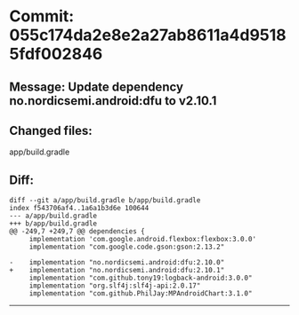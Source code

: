 # Commit: 055c174da2e8e2a27ab8611a4d95185fdf002846
## Message: Update dependency no.nordicsemi.android:dfu to v2.10.1
## Changed files:
app/build.gradle

## Diff:
```
diff --git a/app/build.gradle b/app/build.gradle
index f543706af4..1a6a1b3d6e 100644
--- a/app/build.gradle
+++ b/app/build.gradle
@@ -249,7 +249,7 @@ dependencies {
     implementation 'com.google.android.flexbox:flexbox:3.0.0'
     implementation "com.google.code.gson:gson:2.13.2"
 
-    implementation "no.nordicsemi.android:dfu:2.10.0"
+    implementation "no.nordicsemi.android:dfu:2.10.1"
     implementation "com.github.tony19:logback-android:3.0.0"
     implementation "org.slf4j:slf4j-api:2.0.17"
     implementation "com.github.PhilJay:MPAndroidChart:3.1.0"
```
-----------------------------------
